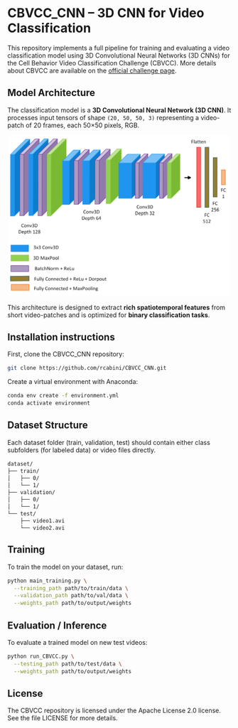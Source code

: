 # CBVCC_CNN – 3D CNN for Video Classification
This repository implements a full pipeline for training and evaluating a video classification model using 3D Convolutional Neural Networks (3D CNNs) for the Cell Behavior Video Classification Challenge (CBVCC). More details about CBVCC are available on the [official challenge page](https://immunemap.org/index.php/challenges-menu/cbvcc).

## Model Architecture

The classification model is a **3D Convolutional Neural Network (3D CNN)**. It processes input tensors of shape `(20, 50, 50, 3)` representing a video-patch of 20 frames, each 50×50 pixels, RGB.

<p align="center">
  <img src="img/CNN.png" alt="CNN Architecture" width="500"/>
</p>

This architecture is designed to extract **rich spatiotemporal features** from short video-patches and is optimized for **binary classification tasks**.

## Installation instructions
First, clone the CBVCC_CNN repository:
```bash
git clone https://github.com/rcabini/CBVCC_CNN.git
```
Create a virtual environment with Anaconda:
```bash
conda env create -f environment.yml
conda activate environment
```

## Dataset Structure

Each dataset folder (train, validation, test) should contain either class subfolders (for labeled data) or video files directly.
```
dataset/
├── train/
│   ├── 0/
│   └── 1/
├── validation/
│   ├── 0/
│   └── 1/
└── test/
    ├── video1.avi
    └── video2.avi
```

## Training
To train the model on your dataset, run:
```bash
python main_training.py \
  --training_path path/to/train/data \
  --validation_path path/to/val/data \
  --weights_path path/to/output/weights
```

## Evaluation / Inference
To evaluate a trained model on new test videos:
```bash
python run_CBVCC.py \
  --testing_path path/to/test/data \
  --weights_path path/to/output/weights
```

## License
The CBVCC repository is licensed under the Apache License 2.0 license. See the file LICENSE for more details.
